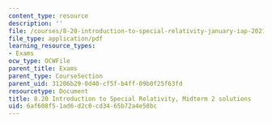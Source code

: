 ```yaml
---
content_type: resource
description: ''
file: /courses/8-20-introduction-to-special-relativity-january-iap-2021/6af608f51ad6d2c0cd3465b72a4e58bc_MIT8_20iap21_midterm2_soln.pdf
file_type: application/pdf
learning_resource_types:
- Exams
ocw_type: OCWFile
parent_title: Exams
parent_type: CourseSection
parent_uid: 31206b29-0d40-cf5f-b4ff-09b0f25f63fd
resourcetype: Document
title: 8.20 Introduction to Special Relativity, Midterm 2 solutions
uid: 6af608f5-1ad6-d2c0-cd34-65b72a4e58bc
---
```

